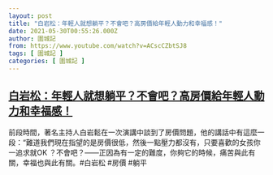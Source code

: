 ```yaml
---
layout: post
title: "白岩松：年輕人就想躺平？不會吧？高房價給年輕人動力和幸福感！"
date: 2021-05-30T00:55:26.000Z
author: 圍城記
from: https://www.youtube.com/watch?v=ACscCZbtSJ8
tags: [ 圍城記 ]
categories: [ 圍城記 ]
---
```

<!--1622336126000-->
[白岩松：年輕人就想躺平？不會吧？高房價給年輕人動力和幸福感！](https://www.youtube.com/watch?v=ACscCZbtSJ8)
------

<div>
前段時間，著名主持人白岩鬆在一次演講中談到了房價問題，他的講話中有這麼一段：“難道我們現在指望的是房價很低，然後一點壓力都沒有，只要喜歡的女孩你一追求就OK  ？不會吧？——正因為有一定的難度，你夠它的時候，痛苦與此有關，幸福也與此有關。#白岩松 #房價 #躺平
</div>
